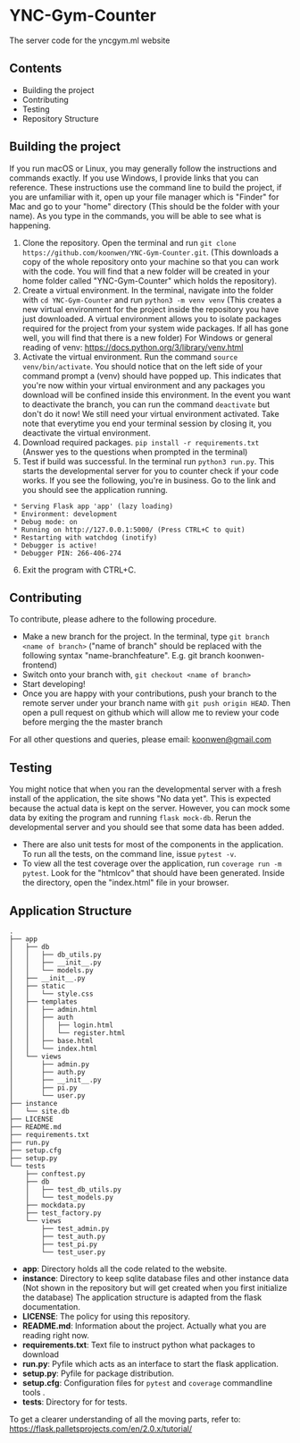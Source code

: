# YNC-Gym-Counter
The server code for the yncgym.ml website

## Contents
- Building the project
- Contributing  
- Testing  
- Repository Structure

## Building the project
If you run macOS or Linux, you may generally follow the instructions and commands exactly. If you use Windows, I provide links that you can reference. These instructions use the command line to build the project, if you are unfamiliar with it, open up your file manager which is "Finder" for Mac and go to your "home" directory (This should be the folder with your name). As you type in the commands, you will be able to see what is happening.
1. Clone the repository. Open the terminal and run `git clone https://github.com/koonwen/YNC-Gym-Counter.git`. (This downloads a copy of the whole repository onto your machine so that you can work with the code. You will find that a new folder will be created in your home folder called "YNC-Gym-Counter" which holds the repository).
2. Create a virtual environment. In the terminal, navigate into the folder with `cd YNC-Gym-Counter` and run `python3 -m venv venv` (This creates a new virtual environment for the project inside the repository you have just downloaded. A virtual environment allows you to isolate packages required for the project from your system wide packages. If all has gone well, you will find that there is a new folder) For Windows or general reading of venv: https://docs.python.org/3/library/venv.html
3. Activate the virtual environment. Run the command `source venv/bin/activate`. You should notice that on the left side of your command prompt a (venv) should have popped up. This indicates that you're now within your virtual environment and any packages you download will be confined inside this environment. In the event you want to deactivate the branch, you can run the command `deactivate` but don't do it now! We still need your virtual environment activated. Take note that everytime you end your terminal session by closing it, you deactivate the virtual environment.
4. Download required packages. `pip install -r requirements.txt` (Answer yes to the questions when prompted in the terminal)
5. Test if build was successful. In the terminal run `python3 run.py`. This starts the developmental server for you to counter check if your code works. If you see the following, you're in business. Go to the link and you should see the application running.
```
 * Serving Flask app 'app' (lazy loading)
 * Environment: development
 * Debug mode: on
 * Running on http://127.0.0.1:5000/ (Press CTRL+C to quit)
 * Restarting with watchdog (inotify)
 * Debugger is active!
 * Debugger PIN: 266-406-274
```
6. Exit the program with CTRL+C.

## Contributing
To contribute, please adhere to the following procedure.
- Make a new branch for the project. In the terminal, type `git branch <name of branch>` ("name of branch" should be replaced with the following syntax "name-branchfeature". E.g. git branch koonwen-frontend)
- Switch onto your branch with, `git checkout <name of branch>`
- Start developing!
- Once you are happy with your contributions, push your branch to the remote server under your branch name with `git push origin HEAD`. Then open a pull request on github which will allow me to review your code before merging the the master branch

For all other questions and queries, please email: koonwen@gmail.com

## Testing
You might notice that when you ran the developmental server with a fresh install of the application, the site shows "No data yet". This is expected because the actual data is kept on the server. However, you can mock some data by exiting the program and running `flask mock-db`. Rerun the developmental server and you should see that some data has been added.
- There are also unit tests for most of the components in the application. To run all the tests, on the command line, issue `pytest -v`. 
- To view all the test coverage over the application, run `coverage run -m pytest`. Look for the "htmlcov" that should have been generated. Inside the directory, open the "index.html" file in your browser.

## Application Structure        
```
.
├── app
│   ├── db
│   │   ├── db_utils.py
│   │   ├── __init__.py
│   │   └── models.py
│   ├── __init__.py
│   ├── static
│   │   └── style.css
│   ├── templates
│   │   ├── admin.html
│   │   ├── auth
│   │   │   ├── login.html
│   │   │   └── register.html
│   │   ├── base.html
│   │   └── index.html
│   └── views
│       ├── admin.py
│       ├── auth.py
│       ├── __init__.py
│       ├── pi.py
│       └── user.py
├── instance
│   └── site.db
├── LICENSE
├── README.md
├── requirements.txt
├── run.py
├── setup.cfg
├── setup.py
└── tests
    ├── conftest.py
    ├── db
    │   ├── test_db_utils.py
    │   └── test_models.py
    ├── mockdata.py
    ├── test_factory.py
    └── views
        ├── test_admin.py
        ├── test_auth.py
        ├── test_pi.py
        └── test_user.py
```
- **app**: Directory holds all the code related to the website.
- **instance**: Directory to keep sqlite database files and other instance data (Not shown in the repository but will get created when you first initialize the database)
The application structure is adapted from the flask documentation.
- **LICENSE**: The policy for using this repository.
- **README.md**: Information about the project. Actually what you are reading right now.
- **requirements.txt**: Text file to instruct python what packages to download
- **run.py**: Pyfile which acts as an interface to start the flask application.
- **setup.py**: Pyfile for package distribution.
- **setup.cfg**: Configuration files for `pytest` and `coverage` commandline tools  .
- **tests**: Directory for for tests.
  
To get a clearer understanding of all the moving parts, refer to:
https://flask.palletsprojects.com/en/2.0.x/tutorial/
